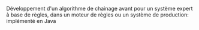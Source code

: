 Développement d'un algorithme de chainage avant pour un système expert à base de règles, dans un moteur de règles ou un système de production: implémenté en Java